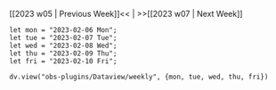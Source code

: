 [[2023 w05 | Previous Week]]<< | >>[[2023 w07 | Next Week]]

```dataviewjs
let mon = "2023-02-06 Mon";
let tue = "2023-02-07 Tue";
let wed = "2023-02-08 Wed";
let thu = "2023-02-09 Thu";
let fri = "2023-02-10 Fri";

dv.view("obs-plugins/Dataview/weekly", {mon, tue, wed, thu, fri})
```